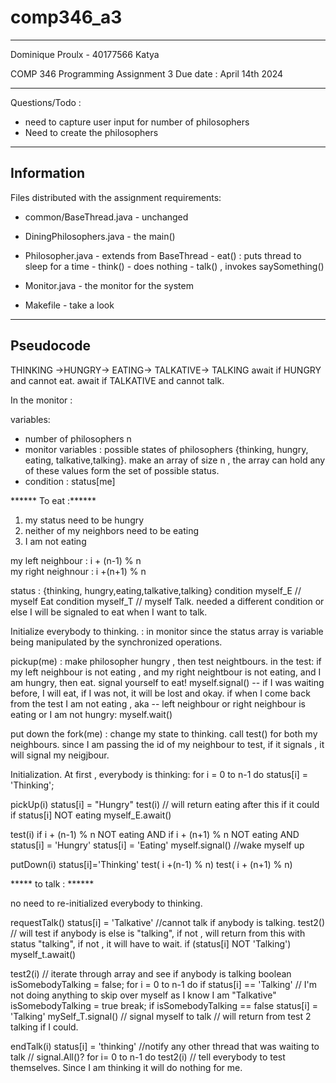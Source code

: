 # comp346_a3

------------------------------------------------------------------------------------
Dominique Proulx - 40177566
Katya 
  
COMP 346
Programming Assignment 3 
Due date : April 14th 2024
 
----------------------------------------------------------------------------------
  
  
  
 Questions/Todo  :
 
 - need to capture user input for number of philosophers
 - Need to create the philosophers

  -------------------------------------
 Information 
  -------------------------------------

  
  
Files distributed with the assignment requirements:
- common/BaseThread.java - unchanged
- DiningPhilosophers.java - the main()
- Philosopher.java - extends from BaseThread
       - eat() : puts thread to sleep for a time
       - think() - does nothing
       - talk() , invokes saySomething()
       
- Monitor.java - the monitor for the system
- Makefile - take a look

 
 -------------------------------------
 Pseudocode
 -------------------------------------
 THINKING ->HUNGRY-> EATING-> TALKATIVE-> TALKING 
 await if HUNGRY and cannot eat.
 await if TALKATIVE and cannot talk.
 
  In the monitor : 
  
  variables: 
  - number of philosophers n 
  - monitor variables : possible states of philosophers {thinking, hungry, eating, talkative,talking}. make an array of size n , the array can hold any of these values form the set of possible status.
  - condition : status[me] 
 
 ****** To eat :******
 1) my status need to be hungry
 2) neither of my neighbors need to be eating
 2) I am not eating
 
 my left neighbour : i + (n-1) % n  
 my right neighnour : i +(n+1) % n
 
status :  {thinking, hungry,eating,talkative,talking}
 condition myself_E  // myself Eat
 condition myself_T  // myself Talk. needed a different condition or else I will be signaled to eat when I want to talk.
 

Initialize everybody to thinking.  : in monitor since the status array is variable being manipulated by the synchronized operations.


pickup(me) : make philosopher hungry , then test neightbours. 
in the test:  if my left neighbour is not eating , and my right neightbour is not eating, and I am hungry, then eat. 
signal yourself to eat!  myself.signal()   -- if I was waiting before, I will eat, if I was not, it will be lost and okay.
if when I come back from the test I am not eating , aka -- left neighbour or right neighbour is eating or I am not hungry: myself.wait()  

put down the fork(me) : change my state to thinking. 
call test() for both my neighbours. since I am passing the id of my neighbour to test, if it signals , it will signal my neigjbour.


 Initialization. At first , everybody is thinking:
  for i = 0  to n-1 do
  	status[i] = 'Thinking';

pickUp(i)
status[i] = "Hungry"
test(i) // will return eating after this if it could
if status[i] NOT eating
	myself_E.await() 

test(i)
 if i + (n-1) % n  NOT eating 
 AND
 if i + (n+1) % n NOT eating
 AND
 status[i] = 'Hungry'
 	status[i] = 'Eating'
 	myself.signal()	  //wake myself up
 
putDown(i)
 status[i]='Thinking'
 test( i +(n-1) % n)
 test( i + (n+1) % n)


***** to talk : ******

no need to re-initialized everybody to thinking.

requestTalk()
status[i] = 'Talkative'
//cannot talk if anybody is talking. 
test2()  // will test if anybody is else is "talking", if not , will return from this with status "talking", if not , it will have to wait.
if (status[i] NOT 'Talking') myself_t.await() 

 
  	
test2(i) // iterate through array and see if anybody is talking
 boolean isSomebodyTalking = false;
 for i = 0 to n-1 do
   if status[i] == 'Talking'       // I'm not doing anything to skip over myself as I know I am "Talkative"
   		isSomebodyTalking = true
   		break;
   if isSomebodyTalking == false 
   		status[i] = 'Talking'
   		mySelf_T.signal()  // signal myself to talk
// will return from test 2 talking if I could.

endTalk(i)
  status[i] = 'thinking'
  //notify any other thread that was waiting to talk   // signal.All()?
  for i= 0 to n-1 do
    test2(i)  // tell everybody to test themselves. Since I am thinking it will do nothing for me.
 	
 
 
 
 